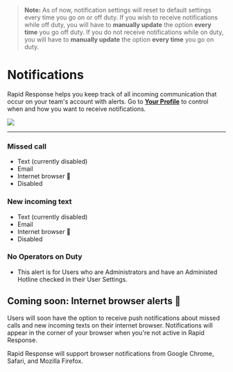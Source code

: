 >**Note:** As of now, notification settings will reset to default settings every time you go on or off duty.
If you wish to receive notifications while off duty, you will have to **manually update** the option **every time** you go off duty.
If you do not receive notifications while on duty, you will have to **manually update** the option **every time** you go on duty.

# Notifications

Rapid Response helps you keep track of all incoming communication that occur on your team's account with alerts. Go to **[Your Profile](https://rapid-response.helpscoutdocs.com/article/27-update-your-profile)** to control when and how you want to receive notifications.

![](https://s3.amazonaws.com/helpscout.net/docs/assets/5ed94c0604286306f804acfb/images/5fe942b4495a886ca78280c6/file-5yMgo3OsJ4.png)

***

### **Missed call**

* Text (currently disabled)
* Email
* Internet browser 🚧
* Disabled

### New incoming **text**

* Text (currently disabled)
* Email
* Internet browser 🚧
* Disabled

### No Operators on Duty

* This alert is for Users who are Administrators and have an Administed Hotline checked in their User Settings.

## Coming soon: Internet browser alerts 🚧

Users will soon have the option to receive push notifications about missed calls and new incoming texts on their internet browser. Notifications will appear in the corner of your browser when you're not active in Rapid Response.

Rapid Response will support browser notifications from Google Chrome, Safari, and Mozilla Firefox.
